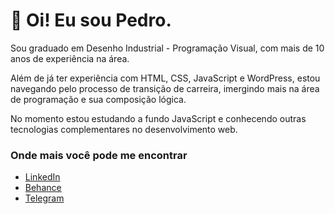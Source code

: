 # 👋 Oi! Eu sou Pedro.

Sou graduado em Desenho Industrial - Programação Visual, com mais de 10 anos de experiência na área.

Além de já ter experiência com HTML, CSS, JavaScript e WordPress, estou navegando pelo processo de transição de carreira, imergindo mais na área de programação e sua composição lógica.

No momento estou estudando a fundo JavaScript e conhecendo outras tecnologias complementares no desenvolvimento web.

### Onde mais você pode me encontrar

<ul>
  <li><a href="https://www.linkedin.com/in/pedrofrn" target="_blank">LinkedIn</a></li>
  <li><a href="https://www.behance.net/pedrofrn" target="_blank">Behance</a></li>
  <li><a href="https://t.me/pedrofrn" target="_blank">Telegram</a></li>
</ul>
